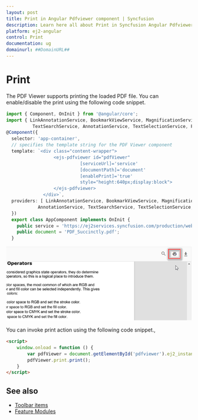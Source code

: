 ```yaml
---
layout: post
title: Print in Angular Pdfviewer component | Syncfusion
description: Learn here all about Print in Syncfusion Angular Pdfviewer component of Syncfusion Essential JS 2 and more.
platform: ej2-angular
control: Print 
documentation: ug
domainurl: ##DomainURL##
---
```

# Print

The PDF Viewer supports printing the loaded PDF file. You can enable/disable the print using the following code snippet.

```typescript
import { Component, OnInit } from '@angular/core';
import { LinkAnnotationService, BookmarkViewService, MagnificationService, ThumbnailViewService, ToolbarService, NavigationService,
          TextSearchService, AnnotationService, TextSelectionService, PrintService } from '@syncfusion/ej2-angular-pdfviewer';
@Component({
  selector: 'app-container',
  // specifies the template string for the PDF Viewer component
  template: `<div class="content-wrapper">
                  <ejs-pdfviewer id="pdfViewer"
                            [serviceUrl]='service'
                            [documentPath]='document'
                            [enablePrint]='true'
                            style="height:640px;display:block">
                  </ejs-pdfviewer>
              </div>`,
  providers: [ LinkAnnotationService, BookmarkViewService, MagnificationService, ThumbnailViewService, ToolbarService, NavigationService,
            AnnotationService, TextSearchService, TextSelectionService, PrintService]
  })
  export class AppComponent implements OnInit {
    public service = 'https://ej2services.syncfusion.com/production/web-services/api/pdfviewer';
    public document = 'PDF_Succinctly.pdf';
  }
```

![Alt text](images/print.png)

You can invoke print action using the following code snippet.,

```html
<script>
    window.onload = function () {
        var pdfViewer = document.getElementById('pdfviewer').ej2_instances[0];
        pdfViewer.print.print();
    }
</script>

```

## See also

* [Toolbar items](./toolbar)
* [Feature Modules](./feature-module)